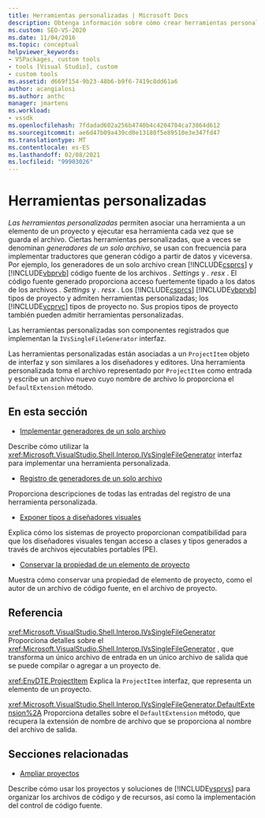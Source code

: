 ```yaml
---
title: Herramientas personalizadas | Microsoft Docs
description: Obtenga información sobre cómo crear herramientas personalizadas en Visual Studio que asocien una herramienta a un elemento en un proyecto y ejecuten esa herramienta cada vez que se guarde el archivo.
ms.custom: SEO-VS-2020
ms.date: 11/04/2016
ms.topic: conceptual
helpviewer_keywords:
- VSPackages, custom tools
- tools [Visual Studio], custom
- custom tools
ms.assetid: d669f154-9b23-48b6-b9f6-7419c8dd61a6
author: acangialosi
ms.author: anthc
manager: jmartens
ms.workload:
- vssdk
ms.openlocfilehash: 7fdadad602a256b4740b4c4204704ca73864d612
ms.sourcegitcommit: ae6d47b09a439cd0e13180f5e89510e3e347fd47
ms.translationtype: MT
ms.contentlocale: es-ES
ms.lasthandoff: 02/08/2021
ms.locfileid: "99903026"
---
```

# <a name="custom-tools"></a>Herramientas personalizadas
*Las herramientas personalizadas* permiten asociar una herramienta a un elemento de un proyecto y ejecutar esa herramienta cada vez que se guarda el archivo. Ciertas herramientas personalizadas, que a veces se denominan *generadores de un solo archivo*, se usan con frecuencia para implementar traductores que generan código a partir de datos y viceversa. Por ejemplo, los generadores de un solo archivo crean [!INCLUDE[csprcs](../../data-tools/includes/csprcs_md.md)] y [!INCLUDE[vbprvb](../../code-quality/includes/vbprvb_md.md)] código fuente de los archivos *. Settings* y *. resx* . El código fuente generado proporciona acceso fuertemente tipado a los datos de los archivos *. Settings* y *. resx* . Los [!INCLUDE[csprcs](../../data-tools/includes/csprcs_md.md)] [!INCLUDE[vbprvb](../../code-quality/includes/vbprvb_md.md)] tipos de proyecto y admiten herramientas personalizadas; los [!INCLUDE[vcprvc](../../code-quality/includes/vcprvc_md.md)] tipos de proyecto no. Sus propios tipos de proyecto también pueden admitir herramientas personalizadas.

 Las herramientas personalizadas son componentes registrados que implementan la `IVsSingleFileGenerator` interfaz.

 Las herramientas personalizadas están asociadas a un `ProjectItem` objeto de interfaz y son similares a los diseñadores y editores. Una herramienta personalizada toma el archivo representado por `ProjectItem` como entrada y escribe un archivo nuevo cuyo nombre de archivo lo proporciona el `DefaultExtension` método.

## <a name="in-this-section"></a>En esta sección
- [Implementar generadores de un solo archivo](../../extensibility/internals/implementing-single-file-generators.md)

 Describe cómo utilizar la <xref:Microsoft.VisualStudio.Shell.Interop.IVsSingleFileGenerator> interfaz para implementar una herramienta personalizada.

- [Registro de generadores de un solo archivo](../../extensibility/internals/registering-single-file-generators.md)

 Proporciona descripciones de todas las entradas del registro de una herramienta personalizada.

- [Exponer tipos a diseñadores visuales](../../extensibility/internals/exposing-types-to-visual-designers.md)

 Explica cómo los sistemas de proyecto proporcionan compatibilidad para que los diseñadores visuales tengan acceso a clases y tipos generados a través de archivos ejecutables portables (PE).

- [Conservar la propiedad de un elemento de proyecto](../../extensibility/persisting-the-property-of-a-project-item.md)

 Muestra cómo conservar una propiedad de elemento de proyecto, como el autor de un archivo de código fuente, en el archivo de proyecto.

## <a name="reference"></a>Referencia
 <xref:Microsoft.VisualStudio.Shell.Interop.IVsSingleFileGenerator> Proporciona detalles sobre el <xref:Microsoft.VisualStudio.Shell.Interop.IVsSingleFileGenerator> , que transforma un único archivo de entrada en un único archivo de salida que se puede compilar o agregar a un proyecto de.

 <xref:EnvDTE.ProjectItem> Explica la `ProjectItem` interfaz, que representa un elemento de un proyecto.

 <xref:Microsoft.VisualStudio.Shell.Interop.IVsSingleFileGenerator.DefaultExtension%2A> Proporciona detalles sobre el `DefaultExtension` método, que recupera la extensión de nombre de archivo que se proporciona al nombre del archivo de salida.

## <a name="related-sections"></a>Secciones relacionadas
- [Ampliar proyectos](../../extensibility/extending-projects.md)

 Describe cómo usar los proyectos y soluciones de [!INCLUDE[vsprvs](../../code-quality/includes/vsprvs_md.md)] para organizar los archivos de código y de recursos, así como la implementación del control de código fuente.
